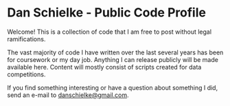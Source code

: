 # Dan Schielke - Public Code Profile

Welcome! This is a collection of code that I am free to post without legal ramifications. 

The vast majority of code I have written over the last several years has been for coursework or my day job. Anything I can release publicly will be made available here. Content will mostly consist of scripts created for data competitions.

If you find something interesting or have a question about something I did, send an e-mail to danschielke@gmail.com.
